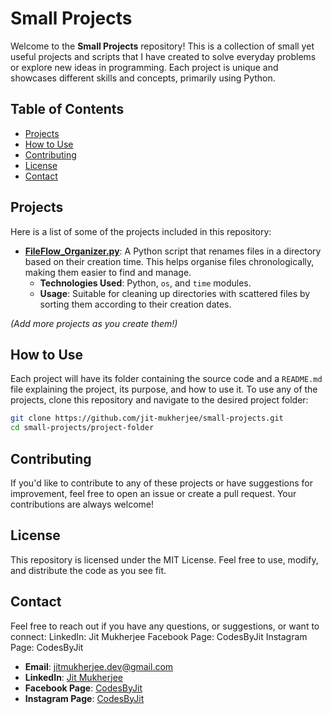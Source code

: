 # Small Projects

Welcome to the **Small Projects** repository! This is a collection of small yet useful projects and scripts that I have created to solve everyday problems or explore new ideas in programming. Each project is unique and showcases different skills and concepts, primarily using Python.

## Table of Contents

- [Projects](#projects)
- [How to Use](#how-to-use)
- [Contributing](#contributing)
- [License](#license)
- [Contact](#contact)

## Projects

Here is a list of some of the projects included in this repository:

- **[FileFlow_Organizer.py]([https://www.linkedin.com/in/jit-mukherjee](https://github.com/GTAJIT/Small-Projects/blob/main/FileFlow_Organizer.py))**: A Python script that renames files in a directory based on their creation time. This helps organise files chronologically, making them easier to find and manage.
  - **Technologies Used**: Python, `os`, and `time` modules.
  - **Usage**: Suitable for cleaning up directories with scattered files by sorting them according to their creation dates.

*(Add more projects as you create them!)*

## How to Use

Each project will have its folder containing the source code and a `README.md` file explaining the project, its purpose, and how to use it. To use any of the projects, clone this repository and navigate to the desired project folder:

```bash
git clone https://github.com/jit-mukherjee/small-projects.git
cd small-projects/project-folder
```

## Contributing
If you'd like to contribute to any of these projects or have suggestions for improvement, feel free to open an issue or create a pull request. Your contributions are always welcome!

## License
This repository is licensed under the MIT License. Feel free to use, modify, and distribute the code as you see fit.

## Contact
Feel free to reach out if you have any questions, or suggestions, or want to connect:
LinkedIn: Jit Mukherjee
Facebook Page: CodesByJit
Instagram Page: CodesByJit

- **Email**: jitmukherjee.dev@gmail.com
- **LinkedIn**: [Jit Mukherjee](https://www.linkedin.com/in/jit-mukherjee)
- **Facebook Page**: [CodesByJit]([https://www.linkedin.com/in/jit-mukherjee](https://www.facebook.com/profile.php?id=61564525307391))
- **Instagram Page**: [CodesByJit](https://www.linkedin.com/in/jit-mukherjee)
